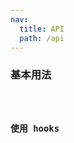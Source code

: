 ```yaml
---
nav:
  title: API
  path: /api
---
```


### 基本用法

<code src="./demo/index.tsx" />

### 使用 hooks

<API/>
